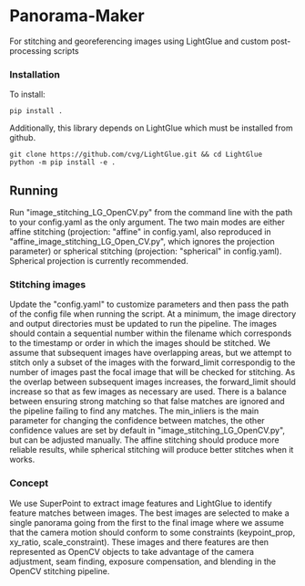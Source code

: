 # Panorama-Maker
For stitching and georeferencing images using LightGlue and custom post-processing scripts

### Installation

To install:

```
pip install .
```

Additionally, this library depends on LightGlue which must be installed from github.

```
git clone https://github.com/cvg/LightGlue.git && cd LightGlue
python -m pip install -e .
```

## Running
Run "image_stitching_LG_OpenCV.py" from the command line with the path to your config.yaml as the only argument. The two main modes are either affine stitching (projection: "affine" in config.yaml, also reproduced in "affine_image_stitching_LG_Open_CV.py", which ignores the projection parameter) or spherical stitching (projection: "spherical" in config.yaml). Spherical projection is currently recommended.

### Stitching images
Update the "config.yaml" to customize parameters and then pass the path of the config file when running the script. At a minimum, the image directory and output directories must be updated to run the pipeline. The images should contain a sequential number within the filename which corresponds to the timestamp or order in which the images should be stitched. We assume that subsequent images have overlapping areas, but we attempt to stitch only a subset of the images with the forward_limit correspondig to the number of images past the focal image that will be checked for stitching. As the overlap between subsequent images increases, the forward_limit should increase so that as few images as necessary are used. There is a balance between ensuring strong matching so that false matches are ignored and the pipeline failing to find any matches. The min_inliers is the main parameter for changing the confidence between matches, the other confidence values are set by default in "image_stitching_LG_OpenCV.py", but can be adjusted manually. The affine stitching should produce more reliable results, while spherical stitching will produce better stitches when it works.

### Concept
We use SuperPoint to extract image features and LightGlue to identify feature matches between images. The best images are selected to make a single panorama going from the first to the final image where we assume that the camera motion should conform to some constraints (keypoint_prop, xy_ratio, scale_constraint). These images and there features are then represented as OpenCV objects to take advantage of the camera adjustment, seam finding, exposure compensation, and blending in the OpenCV stitching pipeline.
